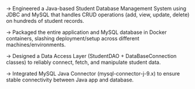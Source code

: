 -> Engineered a Java-based Student Database Management System using JDBC and MySQL that handles CRUD operations (add, view, update, delete) on hundreds of student records.

-> Packaged the entire application and MySQL database in Docker containers, slashing deployment/setup across different machines/environments.

-> Designed a Data Access Layer (StudentDAO + DataBaseConnection classes) to reliably connect, fetch, and manipulate student data.

-> Integrated MySQL Java Connector (mysql-connector-j-9.x) to ensure stable connectivity between Java app and database.
